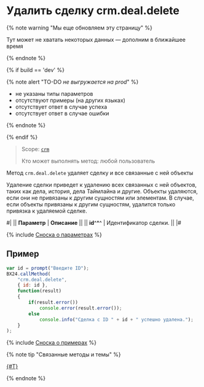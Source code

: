 # Удалить сделку crm.deal.delete

{% note warning "Мы еще обновляем эту страницу" %}

Тут может не хватать некоторых данных — дополним в ближайшее время

{% endnote %}

{% if build == 'dev' %}

{% note alert "TO-DO _не выгружается на prod_" %}

- не указаны типы параметров
- отсутствуют примеры (на других языках)
- отсутствует ответ в случае успеха
- отсутствует ответ в случае ошибки

{% endnote %}

{% endif %}

> Scope: [`crm`](../../scopes/permissions.md)
>
> Кто может выполнять метод: любой пользователь

Метод `crm.deal.delete` удаляет сделку и все связанные с ней объекты

Удаление сделки приведет к удалению всех связанных с ней объектов, таких как дела, история, дела Таймлайна и другие. Объекты удаляются, если они не привязаны к другим сущностям или элементам. В случае, если объекты привязаны к другим сущностям, удалится только привязка к удаляемой сделке.

#|
|| **Параметр** | **Описание** ||
|| **id**^*^ | Идентификатор сделки. ||
|#

{% include [Сноска о параметрах](../../../_includes/required.md) %}

## Пример

```js
var id = prompt("Введите ID");
BX24.callMethod(
    "crm.deal.delete",
    { id: id },
    function(result)
    {
        if(result.error())
            console.error(result.error());
        else
            console.info("Сделка с ID " + id + " успешно удалена.");
    }
);
```

{% include [Сноска о примерах](../../../_includes/examples.md) %}


{% note tip "Связанные методы и темы" %}

[{#T}](./recurring-deals/crm-deal-recurring-delete.md)

{% endnote %}